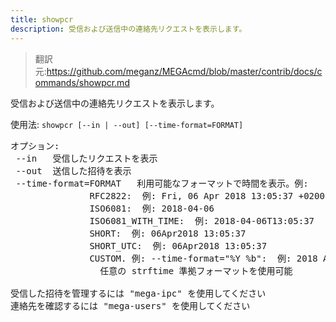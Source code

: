 ```yaml
---
title: showpcr
description: 受信および送信中の連絡先リクエストを表示します。
---
```


>翻訳元:https://github.com/meganz/MEGAcmd/blob/master/contrib/docs/commands/showpcr.md

受信および送信中の連絡先リクエストを表示します。

使用法: `showpcr [--in | --out] [--time-format=FORMAT]`
<pre>
オプション:
 --in	受信したリクエストを表示
 --out	送信した招待を表示
 --time-format=FORMAT	利用可能なフォーマットで時間を表示。例:
               RFC2822:  例: Fri, 06 Apr 2018 13:05:37 +0200
               ISO6081:  例: 2018-04-06
               ISO6081_WITH_TIME:  例: 2018-04-06T13:05:37
               SHORT:  例: 06Apr2018 13:05:37
               SHORT_UTC:  例: 06Apr2018 13:05:37
               CUSTOM. 例: --time-format="%Y %b":  例: 2018 Apr
                 任意の strftime 準拠フォーマットを使用可能

受信した招待を管理するには "mega-ipc" を使用してください  
連絡先を確認するには "mega-users" を使用してください
</pre>
